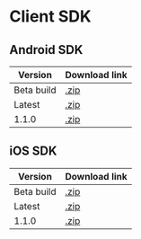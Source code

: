 # Client SDK

## Android SDK

Version | Download link
------- | -------------
Beta build | [.zip](https://namnguyen-igloo.github.io/apidoc/binary/androidsdk.zip)
Latest | [.zip](https://namnguyen-igloo.github.io/apidoc/binary/androidsdk.zip)
1.1.0 | [.zip](https://namnguyen-igloo.github.io/apidoc/binary/androidsdk.zip)

## iOS SDK

Version | Download link
------- | -------------
Beta build | [.zip](https://namnguyen-igloo.github.io/apidoc/binary/androidsdk.zip)
Latest | [.zip](https://namnguyen-igloo.github.io/apidoc/binary/androidsdk.zip)
1.1.0 | [.zip](https://namnguyen-igloo.github.io/apidoc/binary/androidsdk.zip)